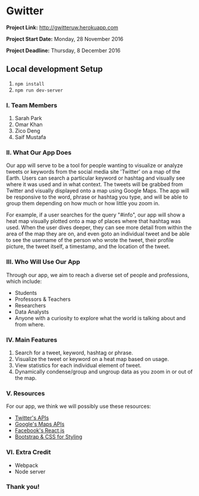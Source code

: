 # Gwitter
**Project Link:** http://gwitteruw.herokuapp.com

**Project Start Date:** Monday, 28 November 2016

**Project Deadline:** Thursday, 8 December 2016

## Local development Setup
1. `npm install`
2. `npm run dev-server`

### I. Team Members

1. Sarah Park
2. Omar Khan
3. Zico Deng
4. Saif Mustafa

### II. What Our App Does

Our app will serve to be a tool for people wanting to visualize or analyze tweets or keywords from the social media site 'Twitter' on a map of the Earth. Users can search a particular keyword or hashtag and visually see where it was used and in what context. The tweets will be grabbed from Twitter and visually displayed onto a map using Google Maps. The app will be responsive to the word, phrase or hashtag you type, and will be able to group them depending on how much or how little you zoom in.

For example, if a user searches for the query "#info", our app will show a heat map visually plotted onto a map of places where that hashtag was used. When the user dives deeper, they can see more detail from within the area of the map they are on, and even goto an individual tweet and be able to see the username of the person who wrote the tweet, their profile picture, the tweet itself, a timestamp, and the location of the tweet.

### III. Who Will Use Our App

Through our app, we aim to reach a diverse set of people and professions, which include:
  - Students
  - Professors & Teachers
  - Researchers
  - Data Analysts
  - Anyone with a curiosity to explore what the world is talking about and from where.

### IV. Main Features

1. Search for a tweet, keyword, hashtag or phrase.
2. Visualize the tweet or keyword on a heat map based on usage.
3. View statistics for each individual element of tweet.
4. Dynamically condense/group and ungroup data as you zoom in or out of the map.

### V. Resources

For our app, we think we will possibly use these resources:

- [Twitter's APIs](https://dev.twitter.com/rest/public)
- [Google's Maps APIs](https://developers.google.com/maps/documentation/javascript/tutorial)
- [Facebook's React.js](https://facebook.github.io/react/)
- [Bootstrap & CSS for Styling](http://getbootstrap.com/javascript/)

### VI. Extra Credit

- Webpack
- Node server

### Thank you!
